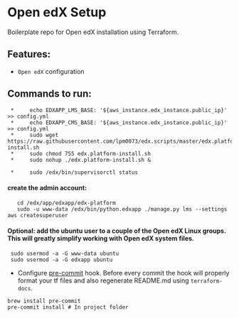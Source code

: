 # Open edX Setup

Boilerplate repo for Open edX installation using Terraform.

## Features:
* `Open edX` configuration

## Commands to run:
```
 *     echo EDXAPP_LMS_BASE: '${aws_instance.edx_instance.public_ip}' >> config.yml
 *     echo EDXAPP_CMS_BASE: '${aws_instance.edx_instance.public_ip}' >> config.yml
 *     sudo wget https://raw.githubusercontent.com/lpm0073/edx.scripts/master/edx.platform-install.sh
 *     sudo chmod 755 edx.platform-install.sh
 *     sudo nohup ./edx.platform-install.sh &

 *     sudo /edx/bin/supervisorctl status
```
#### create the admin account:
```
   cd /edx/app/edxapp/edx-platform
   sudo -u www-data /edx/bin/python.edxapp ./manage.py lms --settings aws createsuperuser
```
#### Optional: add the ubuntu user to a couple of the Open edX Linux groups. This will greatly simplify working with Open edX system files.
```
 sudo usermod -a -G www-data ubuntu
 sudo usermod -a -G edxapp ubuntu
```

* Configure [pre-commit](https://pre-commit.com/) hook. Before every commit the hook will properly format your tf files and also regenerate README.md using `terraform-docs`.
```
brew install pre-commit
pre-commit install # In project folder
```


